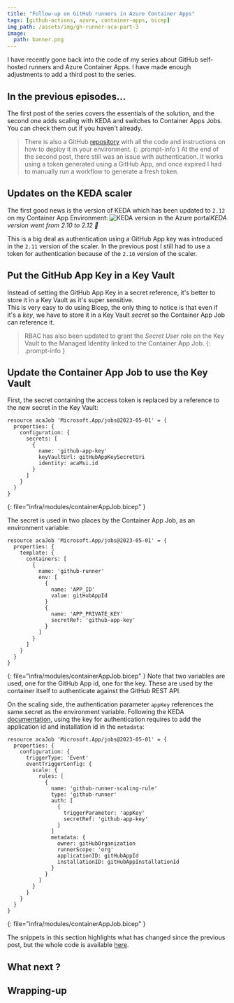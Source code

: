 ```yaml
---
title: "Follow-up on GitHub runners in Azure Container Apps"
tags: [github-actions, azure, container-apps, bicep]
img_path: /assets/img/gh-runner-aca-part-3
image:
  path: banner.png
---
```


I have recently gone back into the code of my series about GitHub self-hosted runners and Azure Container Apps. I have made enough adjustments to add a third post to the series.  

## In the previous episodes...
The first post of the series covers the essentials of the solution, and the second one adds scaling with KEDA and switches to Container Apps Jobs. You can check them out if you haven't already.  
> There is also a GitHub [repository](https://github.com/xmi-cs/aca-gh-actions-runner) with all the code and instructions on how to deploy it in your environment.
{: .prompt-info }
At the end of the second post, there still was an issue with authentication. It works using a token generated using a GitHub App, and once expired I had to manually run a workflow to generate a fresh token.  

## Updates on the KEDA scaler
The first good news is the version of KEDA which has been updated to `2.12` on my Container App Environment:
![KEDA version in the Azure portal](portal-environment.png)_KEDA version went from 2.10 to 2.12 🚀_

This is a big deal as authentication using a GitHub App key was introduced in the `2.11` version of the scaler. In the previous post I still had to use a token for authentication because of the `2.10` version of the scaler.

## Put the GitHub App Key in a Key Vault
Instead of setting the GitHub App Key in a secret reference, it's better to store it in a Key Vault as it's super sensitive.  
This is very easy to do using Bicep, the only thing to notice is that even if it's a _key_, we have to store it in a Key Vault _secret_ so the Container App Job can reference it.  

> RBAC has also been updated to grant the _Secret User_ role on the Key Vault to the Managed Identity linked to the Container App Job.
{: .prompt-info }

## Update the Container App Job to use the Key Vault
First, the secret containing the access token is replaced by a reference to the new secret in the Key Vault:
```
resource acaJob 'Microsoft.App/jobs@2023-05-01' = {
  properties: {
    configuration: {
      secrets: [
        {
          name: 'github-app-key'
          keyVaultUrl: gitHubAppKeySecretUri
          identity: acaMsi.id
        }
      ]
    }
  }
}
```
{: file="infra/modules/containerAppJob.bicep" }

The secret is used in two places by the Container App Job, as an environment variable:
```
resource acaJob 'Microsoft.App/jobs@2023-05-01' = {
  properties: {
    template: {
      containers: [
        {
          name: 'github-runner'
          env: [
            {
              name: 'APP_ID'
              value: gitHubAppId
            }
            {
              name: 'APP_PRIVATE_KEY'
              secretRef: 'github-app-key'
            }
          ]
        }
      ]
    }
  }
}
```
{: file="infra/modules/containerAppJob.bicep" }
Note that two variables are used, one for the GitHub App id, one for the key. These are used by the container itself to authenticate against the GitHub REST API. 

On the scaling side, the authentication parameter `appKey` references the same secret as the environment variable. Following the KEDA [documentation](https://keda.sh/docs/latest/scalers/github-runner/), using the key for authentication requires to add the application id and installation id in the `metadata`: 
```
resource acaJob 'Microsoft.App/jobs@2023-05-01' = {
  properties: {
    configuration: {
      triggerType: 'Event'
      eventTriggerConfig: {
        scale: {
          rules: [
            {
              name: 'github-runner-scaling-rule'
              type: 'github-runner'
              auth: [
                {
                  triggerParameter: 'appKey'
                  secretRef: 'github-app-key'
                }
              ]
              metadata: {
                owner: gitHubOrganization
                runnerScope: 'org'
                applicationID: gitHubAppId
                installationID: gitHubAppInstallationId
              }
            }
          ]
        }
      }
    }
  }
}
```
{: file="infra/modules/containerAppJob.bicep" }

The snippets in this section highlights what has changed since the previous post, but the whole code is available [here](https://github.com/xmi-cs/aca-gh-actions-runner/blob/main/infra/modules/containerAppJob.bicep).

## What next ?

## Wrapping-up